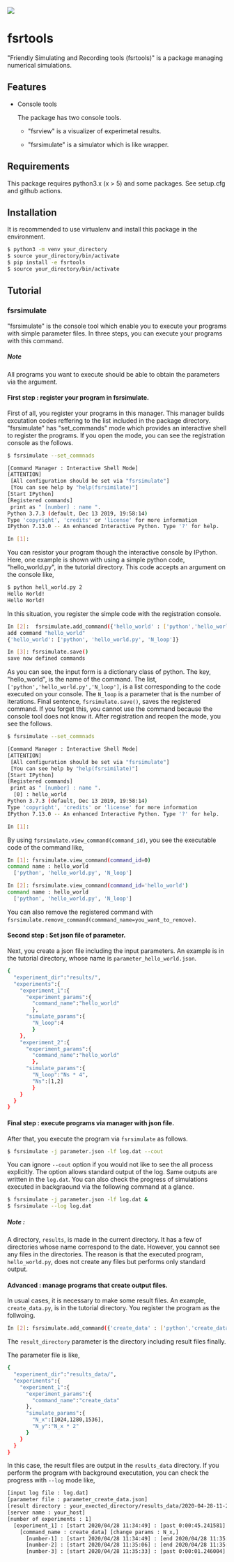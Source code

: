 ![](https://github.com/FIshikawa/fsrtools/workflows/Python%20package/badge.svg)

# fsrtools

"Friendly Simulating and Recording tools (fsrtools)" is a package managing numerical simulations.

## Features

- Console tools

    The package has two console tools.

    -  "fsrview" is a visualizer of experimetal results.

    -  "fsrsimulate" is a simulator which is like wrapper.

## Requirements
This package requires python3.x (x > 5) and some packages.
See setup.cfg and github actions.

## Installation
It is recommended to use virtualenv and install this package in the environment.

```bash
$ python3 -m venv your_directory
$ source your_directory/bin/activate
$ pip install -e fsrtools
$ source your_directory/bin/activate
```  

## Tutorial 
### fsrsimulate
"fsrsimulate" is the console tool which enable you to execute your programs with simple parameter files.
In three steps, you can execute your programs with this command.

##### Note 
All programs you want to execute should be able to obtain the parameters via the argument.

#### First step : register your program in fsrsimulate.
First of all, you register your programs in this manager.
This manager builds excutation codes reffering to the list included in the package directory.
"fsrsimulate" has "set_commands" mode which provides an interactive shell to register the programs.
If you open the mode, you can see the registration console as the follows.
```bash
$ fsrsimulate --set_commnads

[Command Manager : Interactive Shell Mode]
[ATTENTION]
 [All configuration should be set via "fsrsimulate"]
 [You can see help by "help(fsrsimilate)"]
[Start IPython]
[Registered commands]
 print as " [number] : name ".
Python 3.7.3 (default, Dec 13 2019, 19:58:14) 
Type 'copyright', 'credits' or 'license' for more information
IPython 7.13.0 -- An enhanced Interactive Python. Type '?' for help.

In [1]:  
```  
You can resistor your program though the interactive console by IPython.
Here, one example is shown with using a simple python code, "hello_world.py", in the tutorial directory.
This code accepts an argument on the console like, 
```bash
$ python hell_world.py 2
Hello World!
Hello World!
```
In this situation, you register the simple code with the registration console.
```bash
In [2]:  fsrsimulate.add_command({'hello_world' : ['python','hello_world.py','N_loop']})
add command "hello_world"
{'hello_world': ['python', 'hello_world.py', 'N_loop']}

In [3]: fsrsimulate.save()                                                      
save now defined commands
```
As you can see, the input form is a dictionary class of python.
The key, "hello_world", is the name of the command.
The list, `['python','hello_world.py','N_loop']`, is a list corresponding to the code executed on your console.
The `N_loop` is a parameter that is the number of iterations.
Final sentence, `fsrsimulate.save()`, saves the registered command.
If you forget this, you cannot use the command because the console tool does not know it.
After registration and reopen the mode, you see the follows.
```bash
$ fsrsimulate --set_commnads

[Command Manager : Interactive Shell Mode]
[ATTENTION]
 [All configuration should be set via "fsrsimulate"]
 [You can see help by "help(fsrsimilate)"]
[Start IPython]
[Registered commands]
 print as " [number] : name ".
  [0] : hello_world 
Python 3.7.3 (default, Dec 13 2019, 19:58:14) 
Type 'copyright', 'credits' or 'license' for more information
IPython 7.13.0 -- An enhanced Interactive Python. Type '?' for help.

In [1]:  
```
By using `fsrsimulate.view_command(command_id)`, you see the executable code of the command like,
```bash
In [1]: fsrsimulate.view_command(command_id=0)                                                                                                                           
command name : hello_world
  ['python', 'hello_world.py', 'N_loop']

In [2]: fsrsimulate.view_command(command_id='hello_world')                                                                                                               
command name : hello_world
  ['python', 'hello_world.py', 'N_loop']
```
You can also remove the registered command with `fsrsimulate.remove_command(commmand_name=you_want_to_remove)`.

#### Second step : Set json file of parameter.
Next, you create a json file including the input parameters.
An example is in the tutorial directory, whose name is `parameter_hello_world.json`.
```bash
{
  "experiment_dir":"results/",
  "experiments":{
    "experiment_1":{
      "experiment_params":{
        "command_name":"hello_world"
        },
      "simulate_params":{
        "N_loop":4
        }
    },
    "experiment_2":{
      "experiment_params":{
        "command_name":"hello_world"
        },
      "simulate_params":{
        "N_loop":"Ns * 4",
        "Ns":[1,2]
        }
    }
  }
}
```

#### Final step : execute programs via manager with json file.
After that, you execute the program via `fsrsimulate` as follows.
```bash
$ fsrsimulate -j parameter.json -lf log.dat --cout
```
You can ignore `--cout` option if you would not like to see the all process explicitly.
The option allows standard output of the log.
Same outputs are written in the `log.dat`.
You can also check the progress of simulations executed in backgraound via the following command at a glance.
```bash
$ fsrsimulate -j parameter.json -lf log.dat &
$ fsrsimulate --log log.dat
```

##### Note :  
A directory, `results`, is made in the current directory.
It has a few of directories whose name correspond to the date.
However, you cannot see any files in the directories.
The reason is that the executed program, `hello_world.py`, does not create any files but performs only standard output.

#### Advanced : manage programs that create output files. 
In usual cases, it is necessary to make some result files.
An example, `create_data.py`, is in the tutorial directory.
You register the program as the follwoing.

```bash 
In [2]: fsrsimulate.add_command({'create_data' : ['python','create_data.py','result_directory','N_x','N_y']})
```
The `result_directory` parameter is the directory including result files finally.

The parameter file is like,

```bash
{ 
  "experiment_dir":"results_data/",
  "experiments":{
    "experiment_1":{
      "experiment_params":{
        "command_name":"create_data"
      },
      "simulate_params":{
        "N_x":[1024,1280,1536],
        "N_y":"N_x * 2"
      }
    }
  }
}
```
In this case, the result files are output in the `results_data` directory.
If you perform the program with background executation, you can check the progress with `--log` mode like,
```bash
[input log file : log.dat]
[parameter file : parameter_create_data.json]
[result directory : your_exected_directory/results_data/2020-04-28-11-28-13]
[server name : your_host]
[number of experiments : 1]
  [experiment_1] : [start 2020/04/28 11:34:49] : [past 0:00:45.241581] : [ongoing  number-3 (3/3)]
    [command_name : create_data] [change params : N_x,]
      [number-1] : [start 2020/04/28 11:34:49] : [end 2020/04/28 11:35:06] : [duration 0:00:17.123402] 
      [number-2] : [start 2020/04/28 11:35:06] : [end 2020/04/28 11:35:33] : [duration 0:00:27.282645] 
      [number-3] : [start 2020/04/28 11:35:33] : [past 0:00:01.246004] 
```
